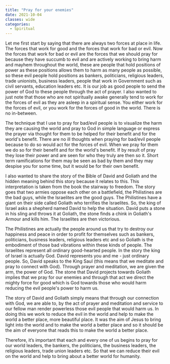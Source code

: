 ```yaml
---
title: "Pray for your enemies"
date: 2021-10-04
classes: wide
categories:
  - Spiritual
---
```


Let me first start by saying that there are always two forces at place in life. The forces that work for good and the forces that work for bad or evil. Now the forces that work for bad or evil are the forces that we should pray for because they have succumb to evil and are actively working to bring harm and mayhem throughout the world, these are people that hold positions of power as these positions allows them to harm as many people as possible, so these evil people hold positions as bankers, politicians, religious leaders, trade unionists, business leaders, people that work in Government such as civil servants, education leaders etc. It is our job as good people to send the power of God to these people through the act of prayer. I also wanted to just note that those who are not spiritually awake generally tend to work for the forces of evil as they are asleep in a spiritual sense. You either work for the forces of evil, or you work for the forces of good in the world. There is no in-between.

The technique that I use to pray for bad/evil people is to visualize the harm they are causing the world and pray to God in simple language or express the prayer via thought for them to be helped for their benefit and for the world's benefit. There are no ill thoughts when praying for bad/evil people because to do so would act for the forces of evil. When we pray for them we do so for their benefit and for the world's benefit. If by result of pray they lose their power and are seen for who they truly are then so it. Short term ramifications for them may be seen as bad by them and they may despise you for some time, but it would be for their own benefit.   

I also wanted to share the story of the Bible of David and Goliath and the hidden meaning behind this story because it relates to this. This interpretation is taken from the book the stairway to freedom. The story goes that two armies oppose each other on a battlefield, the Philistines are the bad guys, while the Israelites are the good guys. The Philistines have a giant on their side called Goliath who terrifies the Israelites. So, the king of Israel asks a shepherd named David to help the situation. David puts a stone in his sling and throws it at Goliath, the stone finds a chink in Goliath's Armour and kills him. The Israelites are then victorious. 

The Philistines are actually the people around us that try to destroy our happiness and peace in order to profit for themselves such as bankers, politicians, business leaders, religious leaders etc and so Goliath is the embodiment of those bad vibrations within these kinds of people. The Israelites represent all ordinary good-hearted people. In the story the king of Israel is actually God. David represents you and me - just ordinary people. So, David speaks to the King Saul (this means that we meditate and pray to connect with God). Through prayer and meditation, we are given the arm, the power of God. The stone that David projects towards Goliath implies that we pray for our enemies and through that act we direct the mighty force for good which is God towards those who would harm reducing the evil people's power to harm us. 

The story of David and Goliath simply means that through our connection with God, we are able to, by the act of prayer and meditation and service to our fellow man render powerless those evil people that would harm us. In doing this we work to reduce the evil in the world and help to make the world a better place, more beautiful place. It was the aim of Jesus to bring light into the world and to make the world a better place and so it should be the aim of everyone that reads this to make the world a better place. 

Therefore, it’s important that each and every one of us begins to pray for our world leaders, the bankers, the politicians, the business leaders, the religious leaders, trade union leaders etc. So that we can reduce their evil on the world and help to bring about a better world for humanity.

